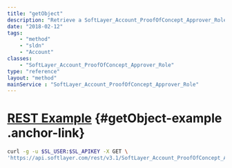 ```yaml
---
title: "getObject"
description: "Retrieve a SoftLayer_Account_ProofOfConcept_Approver_Role record."
date: "2018-02-12"
tags:
    - "method"
    - "sldn"
    - "Account"
classes:
    - "SoftLayer_Account_ProofOfConcept_Approver_Role"
type: "reference"
layout: "method"
mainService : "SoftLayer_Account_ProofOfConcept_Approver_Role"
---
```


# [REST Example](#getObject-example) <a href="/article/rest/"><i class="fas fa-question"></i></a> {#getObject-example .anchor-link} 
```bash
curl -g -u $SL_USER:$SL_APIKEY -X GET \
'https://api.softlayer.com/rest/v3.1/SoftLayer_Account_ProofOfConcept_Approver_Role/{SoftLayer_Account_ProofOfConcept_Approver_RoleID}/getObject'
```
